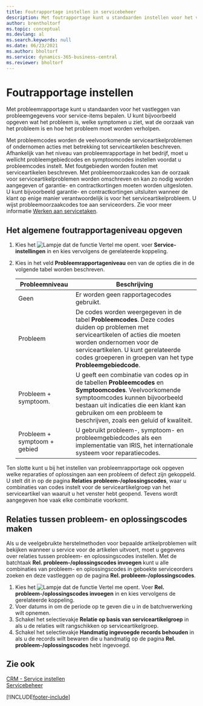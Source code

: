 ```yaml
---
title: Foutrapportage instellen in servicebeheer
description: Met foutrapportage kunt u standaarden instellen voor het vastleggen van foutgegevens voor serviceartikelen met foutcodes en meer.
author: brentholtorf
ms.topic: conceptual
ms.devlang: al
ms.search.keywords: null
ms.date: 06/23/2021
ms.author: bholtorf
ms.service: dynamics-365-business-central
ms.reviewer: bholtorf
---
```


# Foutrapportage instellen
Met probleemrapportage kunt u standaarden voor het vastleggen van probleemgegevens voor service-items bepalen. U kunt bijvoorbeeld opgeven wat het probleem is, welke symptomen u ziet, wat de oorzaak van het probleem is en hoe het probleem moet worden verholpen.  

Met probleemcodes worden de veelvoorkomende serviceartikelproblemen of ondernomen acties met betrekking tot serviceartikelen beschreven. Afhankelijk van het niveau van probleemrapportage in het bedrijf, moet u wellicht probleemgebiedcodes en symptoomcodes instellen voordat u probleemcodes instelt. Met foutgebieden worden fouten met serviceartikelen beschreven. Met probleemoorzaakcodes kan de oorzaak voor serviceartikelproblemen worden omschreven en kan zo nodig worden aangegeven of garantie- en contractkortingen moeten worden uitgesloten. U kunt bijvoorbeeld garantie- en contractkortingen uitsluiten wanneer de klant op enige manier verantwoordelijk is voor het serviceartikelprobleem. U wijst probleemoorzaakcodes toe aan serviceorders. Zie voor meer informatie [Werken aan servicetaken](service-how-to-work-on-service-tasks.md).  

## Het algemene foutrapportageniveau opgeven
1. Kies het ![Lampje dat de functie Vertel me opent.](media/ui-search/search_small.png "Vertel me wat u wilt doen") voer **Service-instellingen** in en kies vervolgens de gerelateerde koppeling.
2. Kies in het veld **Probleemrapportageniveau** een van de opties die in de volgende tabel worden beschreven.  

    |**Probleemniveau**|**Beschrijving**|  
    |------------|-------------|  
    |Geen | Er worden geen rapportagecodes gebruikt.|  
    |Probleem | De codes worden weergegeven in de tabel **Probleemcodes**. Deze codes duiden op problemen met serviceartikelen of acties die moeten worden ondernomen voor de serviceartikelen. U kunt gerelateerde codes groeperen in groepen van het type **Probleemgebiedcode**.|  
    |Probleem + symptoom. | U geeft een combinatie van codes op in de tabellen **Probleemcodes** en **Symptoomcodes**. Veelvoorkomende symptoomcodes kunnen bijvoorbeeld bestaan uit indicaties die een klant kan gebruiken om een probleem te beschrijven, zoals een geluid of kwaliteit.|  
    |Probleem + symptoom + gebied | U gebruikt probleem-, symptoom- en probleemgebiedcodes als een implementatie van IRIS, het internationale systeem voor reparatiecodes.|  

Ten slotte kunt u bij het instellen van probleemrapportage ook opgeven welke reparaties of oplossingen aan een probleem of defect zijn gekoppeld. U stelt dit in op de pagina **Relaties probleem-/oplossingscodes**, waar u combinaties van codes instelt voor de serviceartikelgroep van het serviceartikel van waaruit u het venster hebt geopend. Tevens wordt aangegeven hoe vaak elke combinatie voorkomt.

## Relaties tussen probleem- en oplossingscodes maken
<!--this needs to go in a working with topic-->
 Als u de veelgebruikte herstelmethoden voor bepaalde artikelproblemen wilt bekijken wanneer u service voor de artikelen uitvoert, moet u gegevens over relaties tussen probleem- en oplossingscodes instellen. Met de batchtaak **Rel. probleem-/oplossingscodes invoegen** kunt u alle combinaties van probleem- en oplossingscodes in geboekte serviceorders zoeken en deze vastleggen op de pagina **Rel. probleem-/oplossingscodes**.

1. Kies het ![Lampje dat de functie Vertel me opent.](media/ui-search/search_small.png "Vertel me wat u wilt doen") Voer **Rel. probleem-/oplossingscodes invoegen** in en kies vervolgens de gerelateerde koppeling.  
2. Voer datums in om de periode op te geven die u in de batchverwerking wilt opnemen.  
3. Schakel het selectievakje **Relatie op basis van serviceartikelgroep** in als u de relaties wilt rangschikken op serviceartikelgroep.  
4. Schakel het selectievakje **Handmatig ingevoegde records behouden** in als u de records wilt bewaren die u handmatig op de pagina **Rel. probleem-/oplossingscodes** hebt ingevoegd.  

## Zie ook
[CRM - Service instellen](service-setup-service.md)  
[Servicebeheer](service-service.md)  


[!INCLUDE[footer-include](includes/footer-banner.md)]